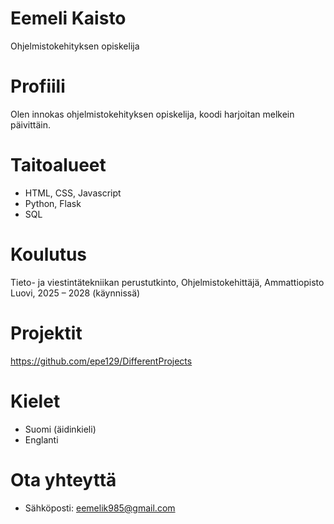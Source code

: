 # Eemeli Kaisto
Ohjelmistokehityksen opiskelija

# Profiili
Olen innokas ohjelmistokehityksen opiskelija, koodi harjoitan melkein päivittäin.

# Taitoalueet
- HTML, CSS, Javascript
- Python, Flask
- SQL

# Koulutus 
Tieto- ja viestintätekniikan perustutkinto, Ohjelmistokehittäjä, Ammattiopisto Luovi, 2025 – 2028 (käynnissä)

# Projektit
https://github.com/epe129/DifferentProjects

# Kielet
- Suomi (äidinkieli)
- Englanti

# Ota yhteyttä
- Sähköposti: eemelik985@gmail.com
  
